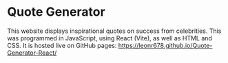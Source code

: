 # Quote Generator

This website displays inspirational quotes on success from celebrities. This was programmed in JavaScript, using React (Vite), as well as HTML and CSS. It is hosted live on GitHub pages: https://leonr678.github.io/Quote-Generator-React/
